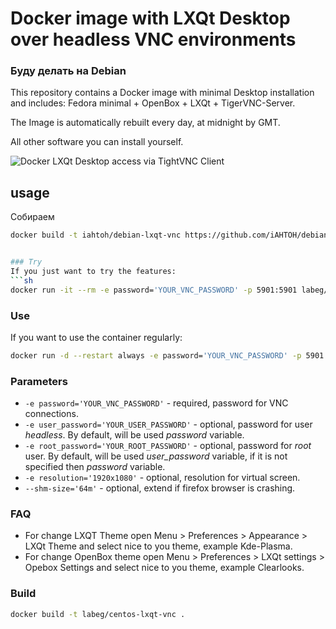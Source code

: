 # Docker image with LXQt Desktop over headless VNC environments
### Буду делать на Debian

This repository contains a Docker image with minimal Desktop installation and includes: Fedora minimal + OpenBox + LXQt + TigerVNC-Server.

The Image is automatically rebuilt every day, at midnight by GMT.

All other software you can install yourself.

![Docker LXQt Desktop access via TightVNC Client](https://raw.githubusercontent.com/LabEG/centos-lxqt-vnc/master/.pics/vnc_container_view.jpg)

## usage
Собираем
```sh
docker build -t iahtoh/debian-lxqt-vnc https://github.com/iAHTOH/debian-lxqt-vnc.git


### Try
If you just want to try the features:
```sh
docker run -it --rm -e password='YOUR_VNC_PASSWORD' -p 5901:5901 labeg/centos-lxqt-vnc
```

### Use
If you want to use the container regularly:
```sh
docker run -d --restart always -e password='YOUR_VNC_PASSWORD' -p 5901:5901 labeg/centos-lxqt-vnc
```

### Parameters
- `-e password='YOUR_VNC_PASSWORD'` - required, password for VNC connections.
- `-e user_password='YOUR_USER_PASSWORD'` - optional, password for user *headless*. By default, will be used *password* variable.
- `-e root_password='YOUR_ROOT_PASSWORD'` - optional, password for *root* user. By default, will be used *user_password* variable, if it is not specified then *password* variable.
- `-e resolution='1920x1080'` - optional, resolution for virtual screen.
- `--shm-size='64m'` - optional, extend if firefox browser is crashing.

### FAQ
- For change LXQT Theme open Menu > Preferences > Appearance > LXQt Theme and select nice to you theme, example Kde-Plasma.
- For change OpenBox theme open Menu > Preferences > LXQt settings > Opebox Settings and select nice to you theme, example Clearlooks.


### Build

```sh
docker build -t labeg/centos-lxqt-vnc .
```
